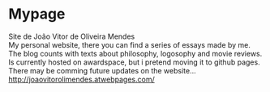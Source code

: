# Mypage
Site de João Vitor de Oliveira Mendes
<br>
My personal website, there you can find a series of essays made by me.
The blog counts with texts about philosophy, logosophy and movie reviews.
Is currently hosted on awardspace, but i pretend moving it to github pages.
There may be comming future updates on the website...
<br>
http://joaovitorolimendes.atwebpages.com/
